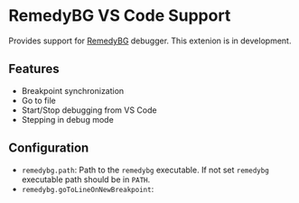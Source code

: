 # RemedyBG VS Code Support

Provides support for [RemedyBG](https://remedybg.itch.io/remedybg) debugger. This extenion is in development.

## Features
- Breakpoint synchronization
- Go to file
- Start/Stop debugging from VS Code
- Stepping in debug mode

## Configuration
- `remedybg.path`: Path to the `remedybg` executable. If not set `remedybg` executable path should be in `PATH`.
- `remedybg.goToLineOnNewBreakpoint`: 